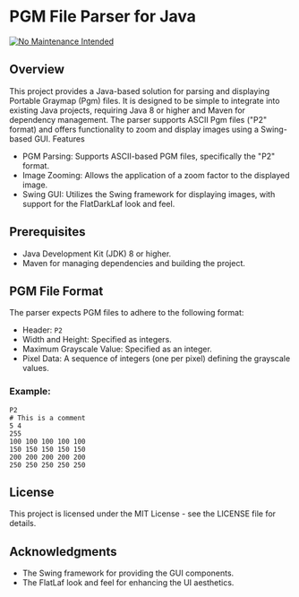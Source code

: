# PGM File Parser for Java
[![No Maintenance Intended](http://unmaintained.tech/badge.svg)](http://unmaintained.tech/)
## Overview
This project provides a Java-based solution for parsing and displaying Portable Graymap (Pgm) files. It is designed to be simple to integrate into existing Java projects, requiring Java 8 or higher and Maven for dependency management. The parser supports ASCII Pgm files ("P2" format) and offers functionality to zoom and display images using a Swing-based GUI.
Features

- PGM Parsing: Supports ASCII-based PGM files, specifically the "P2" format.
- Image Zooming: Allows the application of a zoom factor to the displayed image.
- Swing GUI: Utilizes the Swing framework for displaying images, with support for the FlatDarkLaf look and feel.

## Prerequisites
 - Java Development Kit (JDK) 8 or higher.
 - Maven for managing dependencies and building the project.


## PGM File Format
The parser expects PGM files to adhere to the following format:

- Header: `P2`
- Width and Height: Specified as integers.
- Maximum Grayscale Value: Specified as an integer.
- Pixel Data: A sequence of integers (one per pixel) defining the grayscale values.

### Example:
```pgm
P2
# This is a comment
5 4
255
100 100 100 100 100
150 150 150 150 150
200 200 200 200 200
250 250 250 250 250
```

## License
This project is licensed under the MIT License - see the LICENSE file for details.

## Acknowledgments
- The Swing framework for providing the GUI components.
- The FlatLaf look and feel for enhancing the UI aesthetics.